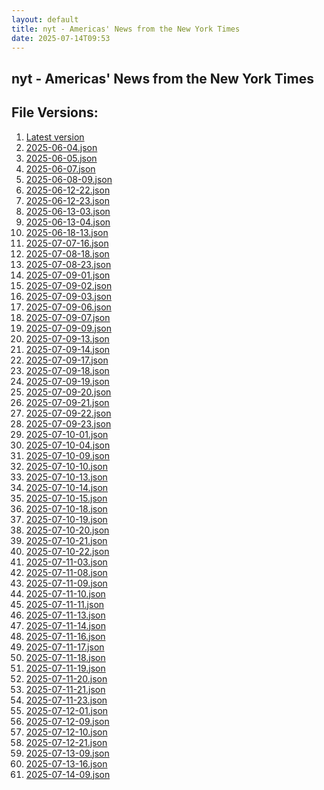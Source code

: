 ```yaml
---
layout: default
title: nyt - Americas' News from the New York Times
date: 2025-07-14T09:53
---
```


## nyt - Americas' News from the New York Times

<div id="data-chart"></div>
<div id="data-table"></div>
<script>
document.addEventListener('DOMContentLoaded', function(){
  document.getElementById('data-table').textContent = 'This source isn't supported for tables yet.';
});
</script>

## File Versions:
1. [Latest version](./latest.json)
2. [2025-06-04.json](./2025-06-04.json)
3. [2025-06-05.json](./2025-06-05.json)
4. [2025-06-07.json](./2025-06-07.json)
5. [2025-06-08-09.json](./2025-06-08-09.json)
6. [2025-06-12-22.json](./2025-06-12-22.json)
7. [2025-06-12-23.json](./2025-06-12-23.json)
8. [2025-06-13-03.json](./2025-06-13-03.json)
9. [2025-06-13-04.json](./2025-06-13-04.json)
10. [2025-06-18-13.json](./2025-06-18-13.json)
11. [2025-07-07-16.json](./2025-07-07-16.json)
12. [2025-07-08-18.json](./2025-07-08-18.json)
13. [2025-07-08-23.json](./2025-07-08-23.json)
14. [2025-07-09-01.json](./2025-07-09-01.json)
15. [2025-07-09-02.json](./2025-07-09-02.json)
16. [2025-07-09-03.json](./2025-07-09-03.json)
17. [2025-07-09-06.json](./2025-07-09-06.json)
18. [2025-07-09-07.json](./2025-07-09-07.json)
19. [2025-07-09-09.json](./2025-07-09-09.json)
20. [2025-07-09-13.json](./2025-07-09-13.json)
21. [2025-07-09-14.json](./2025-07-09-14.json)
22. [2025-07-09-17.json](./2025-07-09-17.json)
23. [2025-07-09-18.json](./2025-07-09-18.json)
24. [2025-07-09-19.json](./2025-07-09-19.json)
25. [2025-07-09-20.json](./2025-07-09-20.json)
26. [2025-07-09-21.json](./2025-07-09-21.json)
27. [2025-07-09-22.json](./2025-07-09-22.json)
28. [2025-07-09-23.json](./2025-07-09-23.json)
29. [2025-07-10-01.json](./2025-07-10-01.json)
30. [2025-07-10-04.json](./2025-07-10-04.json)
31. [2025-07-10-09.json](./2025-07-10-09.json)
32. [2025-07-10-10.json](./2025-07-10-10.json)
33. [2025-07-10-13.json](./2025-07-10-13.json)
34. [2025-07-10-14.json](./2025-07-10-14.json)
35. [2025-07-10-15.json](./2025-07-10-15.json)
36. [2025-07-10-18.json](./2025-07-10-18.json)
37. [2025-07-10-19.json](./2025-07-10-19.json)
38. [2025-07-10-20.json](./2025-07-10-20.json)
39. [2025-07-10-21.json](./2025-07-10-21.json)
40. [2025-07-10-22.json](./2025-07-10-22.json)
41. [2025-07-11-03.json](./2025-07-11-03.json)
42. [2025-07-11-08.json](./2025-07-11-08.json)
43. [2025-07-11-09.json](./2025-07-11-09.json)
44. [2025-07-11-10.json](./2025-07-11-10.json)
45. [2025-07-11-11.json](./2025-07-11-11.json)
46. [2025-07-11-13.json](./2025-07-11-13.json)
47. [2025-07-11-14.json](./2025-07-11-14.json)
48. [2025-07-11-16.json](./2025-07-11-16.json)
49. [2025-07-11-17.json](./2025-07-11-17.json)
50. [2025-07-11-18.json](./2025-07-11-18.json)
51. [2025-07-11-19.json](./2025-07-11-19.json)
52. [2025-07-11-20.json](./2025-07-11-20.json)
53. [2025-07-11-21.json](./2025-07-11-21.json)
54. [2025-07-11-23.json](./2025-07-11-23.json)
55. [2025-07-12-01.json](./2025-07-12-01.json)
56. [2025-07-12-09.json](./2025-07-12-09.json)
57. [2025-07-12-10.json](./2025-07-12-10.json)
58. [2025-07-12-21.json](./2025-07-12-21.json)
59. [2025-07-13-09.json](./2025-07-13-09.json)
60. [2025-07-13-16.json](./2025-07-13-16.json)
61. [2025-07-14-09.json](./2025-07-14-09.json)
